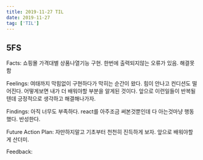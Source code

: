 ```yaml
---
title: 2019-11-27 TIL
date: 2019-11-27
tag: ['TIL']
---
```


## 5FS

Facts: 쇼핑몰 가격대별 상품나열기능 구현. 한번에 출력되지않는 오류가 있음. 해결못함

Feelings: 여태까지 막힘없이 구현하다가 막히는 순간이 왔다. 힘이 안나고 컨디션도 떨어진다. 어떻게보면 내가 더 배워야할 부분을 알게된 것이다. 앞으로 이런일들이 반복될텐데 긍정적으로 생각하고 해결해나가자.

Findings: 아직 너무도 부족하다. react를 아주조금 써본것뿐인데 다 아는것마냥 행동했다. 반성한다.

Future Action Plan: 자만하지말고 기초부터 천천히 진득하게 보자. 앞으로 배워야할게 산더미.

Feedback:
